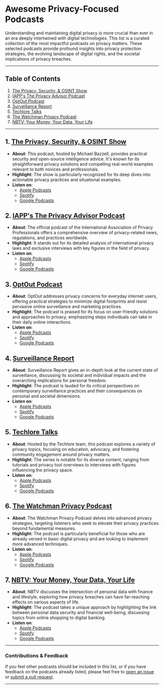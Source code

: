 # Awesome Privacy-Focused Podcasts

Understanding and maintaining digital privacy is more crucial than ever in an era deeply intertwined with digital technologies. This list is a curated collection of the most impactful podcasts on privacy matters. These selected podcasts provide profound insights into privacy protection strategies, the evolving landscape of digital rights, and the societal implications of privacy breaches.

---

## Table of Contents
1. [The Privacy, Security, & OSINT Show](#1-the-privacy-security--osint-show)
2. [IAPP's The Privacy Advisor Podcast](#2-iapps-the-privacy-advisor-podcast)
3. [OptOut Podcast](#3-optout-podcast)
4. [Surveillance Report](#4-surveillance-report)
5. [Techlore Talks](#5-techlore-talks)
6. [The Watchman Privacy Podcast](#6-the-watchman-privacy-podcast)
7. [NBTV: Your Money, Your Data, Your Life](#7-nbtv-your-money-your-data-your-life)

---

## 1. [The Privacy, Security, & OSINT Show](https://inteltechniques.com/podcast.html)
- **About**: This podcast, hosted by Michael Bazzell, provides practical security and open-source intelligence advice. It's known for its straightforward privacy solutions and compelling real-world examples relevant to both novices and professionals.
- **Highlight**: The show is particularly recognized for its deep dives into actionable privacy practices and situational examples.
- **Listen on**:
  - [Apple Podcasts](https://podcasts.apple.com/us/podcast/the-privacy-security-osint-show/id1165843330)
  - [Spotify](https://open.spotify.com/show/6QPWpZJ6bRTdbkI7GgLHBM)
  - [Google Podcasts](https://podcasts.google.com/feed/aHR0cHM6Ly9mZWVkcy5zb3VuZGNsb3VkLmNvbS91c2Vycy9zb3VuZGNsb3VkOnVzZXJzOjI2MTA5ODkxOC9zb3VuZHMucnNz)

## 2. [IAPP's The Privacy Advisor Podcast](https://iapp.org/news/privacy-advisor-podcast/)
- **About**: The official podcast of the International Association of Privacy Professionals offers a comprehensive overview of privacy-related news, regulations, and practices worldwide.
- **Highlight**: It stands out for its detailed analysis of international privacy laws and exclusive interviews with key figures in the field of privacy.
- **Listen on**:
  - [Apple Podcasts](https://podcasts.apple.com/us/podcast/the-privacy-advisor-podcast/id1095382766)
  - [Spotify](https://open.spotify.com/show/3NHh3Uepq7MjY6f4ezKeTt)
  - [Google Podcasts](https://podcasts.google.com/feed/aHR0cDovL3ByaXZhY3lhZHZpc29ycG9kY2FzdC5saWJzeW4uY29tL3Jzcw)

## 3. [OptOut Podcast](https://optoutpod.com/)
- **About**: OptOut addresses privacy concerns for everyday internet users, offering practical strategies to minimize digital footprints and resist pervasive online surveillance and marketing practices.
- **Highlight**: The podcast is praised for its focus on user-friendly solutions and approaches to privacy, emphasizing steps individuals can take in their daily online interactions.
- **Listen on**:
  - [Apple Podcasts](https://podcasts.apple.com/us/podcast/opt-out/id1572450110)
  - [Spotify](https://open.spotify.com/show/59fX0wRUKhWGK9IAKt7bQM)
  - [Google Podcasts](https://podcasts.google.com/feed/aHR0cHM6Ly9mZWVkcy5idXp6c3Byb3V0LmNvbS8xNzkwNDgxLnJzcw==)

## 4. [Surveillance Report](https://surveillancereport.tech/)
- **About**: Surveillance Report gives an in-depth look at the current state of surveillance, discussing its societal and individual impacts and the overarching implications for personal freedom.
- **Highlight**: The podcast is lauded for its critical perspectives on contemporary surveillance practices and their consequences on personal and societal dimensions.
- **Listen on**:
  - [Apple Podcasts](https://podcasts.apple.com/us/podcast/surveillance-report/id1507714387)
  - [Spotify](https://open.spotify.com/show/5rxm041iDXxe0rINwO5G0c)
  - [Google Podcasts](https://podcasts.google.com/feed/aHR0cHM6Ly9hcGkuc3Vic3RhY2suY29tL2ZlZWQvc3VydmlsbGFuY2UtcmVwb3J0)

## 5. [Techlore Talks](https://techlore.tech/talks.html)
- **About**: Hosted by the Techlore team, this podcast explores a variety of privacy topics, focusing on education, advocacy, and fostering community engagement around privacy matters.
- **Highlight**: The series is notable for its diverse content, ranging from tutorials and privacy tool overviews to interviews with figures influencing the privacy space.
- **Listen on**:
  - [Apple Podcasts](https://podcasts.apple.com/us/podcast/techlore-talks/id1556359057)
  - [Spotify](https://open.spotify.com/show/2bOMXN7pYl1h1dawWaGJU1)
  - [Google Podcasts](https://podcasts.google.com/feed/aHR0cHM6Ly9hbmNob3IuZm0vcy81NzRmMDUwMC9wb2RjYXN0L3Jzcw==)

## 6. [The Watchman Privacy Podcast](https://watchmanprivacy.com/podcast/)
- **About**: The Watchman Privacy Podcast delves into advanced privacy strategies, targeting listeners who seek to elevate their privacy practices beyond fundamental measures.
- **Highlight**: The podcast is particularly beneficial for those who are already versed in basic digital privacy and are looking to implement more advanced techniques.
- **Listen on**:
  - [Apple Podcasts](https://podcasts.apple.com/us/podcast/the-watchman-privacy-podcast/id1540651816)
  - [Spotify](https://open.spotify.com/show/1xkE4sfyA3RqM1q3H3cvJ5)
  - [Google Podcasts](https://podcasts.google.com/feed/aHR0cHM6Ly9mZWVkcy5idXp6c3Byb3V0LmNvbS8xNTQ2NzQ3LnJzcw==)

## 7. [NBTV: Your Money, Your Data, Your Life](https://www.nbtv.media/episodes)
- **About**: NBTV discusses the intersection of personal data with finance and lifestyle, exploring how privacy breaches can have far-reaching effects on various aspects of life.
- **Highlight**: The podcast takes a unique approach by highlighting the link between personal data security and financial well-being, discussing topics from online shopping to digital banking.
- **Listen on**:
  - [Apple Podcasts](https://podcasts.apple.com/us/podcast/nbtv-your-money-your-data-your-life/id1332680060)
  - [Spotify](https://open.spotify.com/show/7dYe2crjnd7w1w6jQ6Yq40)
  - [Google Podcasts](https://podcasts.google.com/feed/aHR0cHM6Ly9mZWVkcy5mZWVkYnVybmVyLmNvbS9OYW9taUJyb2Nrd2VsbEJpdGNvaW5CbG9ja2NoYWluQW5kVGVjaA)

---

### Contributions & Feedback
If you feel other podcasts should be included in this list, or if you have feedback on the podcasts already listed, please feel free to [open an issue](#) or [submit a pull request](#).

---
